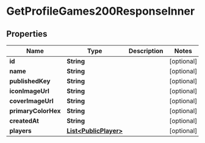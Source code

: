 

# GetProfileGames200ResponseInner

## Properties

Name | Type | Description | Notes
------------ | ------------- | ------------- | -------------
**id** | **String** |  |  [optional]
**name** | **String** |  |  [optional]
**publishedKey** | **String** |  |  [optional]
**iconImageUrl** | **String** |  |  [optional]
**coverImageUrl** | **String** |  |  [optional]
**primaryColorHex** | **String** |  |  [optional]
**createdAt** | **String** |  |  [optional]
**players** | [**List&lt;PublicPlayer&gt;**](PublicPlayer.md) |  |  [optional]




